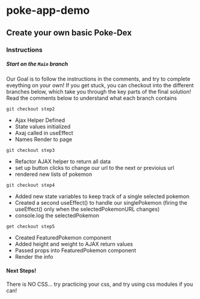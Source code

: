 # poke-app-demo
## Create your own basic Poke-Dex
### Instructions 
##### Start on the `Main` branch
Our Goal is to follow the instructions in the comments, and try to complete eveything on your own!
If you get stuck, you can checkout into the different branches below, which take you through the key parts of the final solution!
Read the comments below to understand what each branch contains

`git checkout step2`
- Ajax Helper Defined
- State values initialized
- Axaj called in useEffect
- Names Render to page

`git checkout step3`
- Refactor AJAX helper to return all data
- set up button clicks to change our url to the next or previoius url
- rendered new lists of pokemon

`git checkout step4`
- Added new state variables to keep track of a single selected pokemon
- Created a second useEffect() to handle our singlePokemon (firing the useEffect() only when the selectedPokemonURL changes)
- console.log the selectedPokemon

`get checkout step5`
- Created FeaturedPokemon component
- Added height and weight to AJAX return values
- Passed props into FeaturedPokemon component
- Render the info

#### Next Steps! 

There is NO CSS... try practicing your css, and try using css modules if you can!
